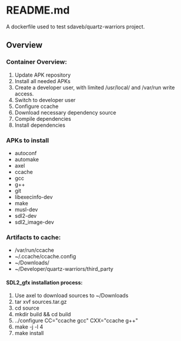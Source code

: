 # README.md
A dockerfile used to test sdaveb/quartz-warriors project. 

## Overview
### Container Overview:
1. Update APK repository
2. Install all needed APKs
3. Create a developer user, with limited /usr/local/ and /var/run write access.
4. Switch to developer user
5. Configure ccache
6. Download necessary dependency source
7. Compile dependencies
8. Install dependencies

### APKs to install
* autoconf
* automake
* axel
* ccache
* gcc
* g++
* git
* libexecinfo-dev
* make
* musl-dev
* sdl2-dev
* sdl2_image-dev


### Artifacts to cache:
* /var/run/ccache
* ~/.ccache/ccache.config
* ~/Downloads/
* ~/Developer/quartz-warriors/third_party

#### SDL2_gfx installation process:

1. Use axel to download sources to ~/Downloads
2. tar xvf  sources.tar.gz
3. cd source
4. mkdir build && cd build
5. ../configure CC="ccache gcc" CXX="ccache g++" 
6. make -j -l 4
7. make install
